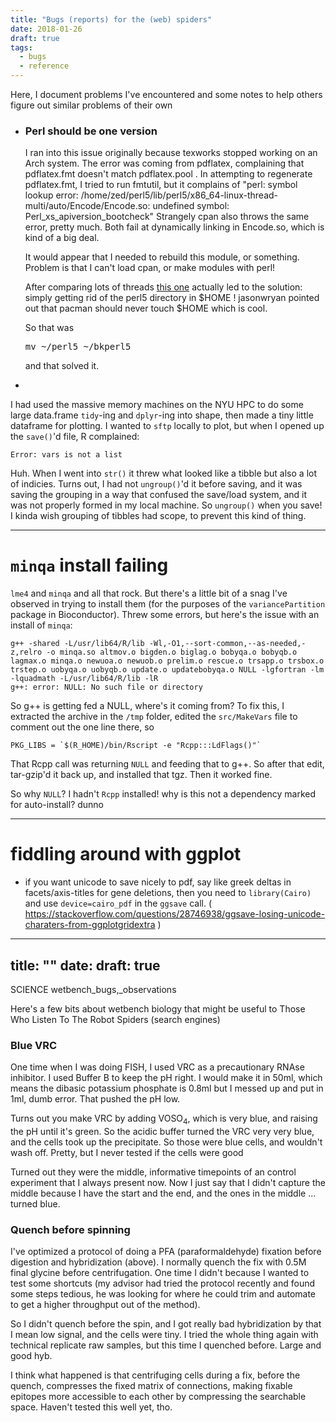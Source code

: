 ```yaml
---
title: "Bugs (reports) for the (web) spiders"
date: 2018-01-26
draft: true
tags: 
  - bugs
  - reference
---
```


Here, I document problems I've encountered and some notes to help
others figure out similar problems of their own

<ul>
<li>
<h3>Perl should be one version</h3>
<p> I ran into this issue originally because texworks stopped working
on an Arch system. The error was coming from pdflatex, complaining
that pdflatex.fmt doesn't match pdflatex.pool . In attempting to
regenerate pdflatex.fmt, I tried to run fmtutil, but it complains of
"perl: symbol lookup error: /home/zed/perl5/lib/perl5/x86_64-linux-thread-multi/auto/Encode/Encode.so: undefined symbol: Perl_xs_apiversion_bootcheck"
Strangely cpan also throws the same error, pretty much.
Both fail at dynamically linking in Encode.so, which is kind of a
big deal.
</p>

<p>It would appear that I needed to rebuild this module, or something.
Problem is that I can't load cpan, or make modules with perl!</p>

<p>After comparing lots of threads 
<a href="https://bbs.archlinux.org/viewtopic.php?id=200301">this one</a> 
actually led to the solution: simply getting rid of the perl5 
directory in $HOME ! jasonwryan pointed out that pacman should never
touch $HOME which is cool. 

So that was
<pre>mv ~/perl5 ~/bkperl5</pre>
and that solved it.
</li>

<li></li>
</ul>

I had used the massive memory machines on the NYU HPC to do some
large data.frame `tidy`-ing and `dplyr`-ing into shape, then made
a tiny little dataframe for plotting. I wanted to `sftp` locally
to plot, but when I opened up the `save()`'d file, R complained:

    Error: vars is not a list

Huh. When I went into `str()` it threw what looked like a tibble
but also a lot of indicies. Turns out, I had not `ungroup()`'d it
before saving, and it was saving the grouping in a way that confused
the save/load system, and it was not properly formed in my local
machine. So `ungroup()` when you save! I kinda wish grouping
of tibbles had scope, to prevent this kind of thing.


---

# `minqa` install failing

`lme4` and `minqa` and all that rock. But there's a little bit of
a snag I've observed in trying to install them (for the purposes
of the `variancePartition` package in Bioconductor). Threw some 
errors, but here's the issue with an install of `minqa`:

    g++ -shared -L/usr/lib64/R/lib -Wl,-O1,--sort-common,--as-needed,-z,relro -o minqa.so altmov.o bigden.o biglag.o bobyqa.o bobyqb.o lagmax.o minqa.o newuoa.o newuob.o prelim.o rescue.o trsapp.o trsbox.o trstep.o uobyqa.o uobyqb.o update.o updatebobyqa.o NULL -lgfortran -lm -lquadmath -L/usr/lib64/R/lib -lR
    g++: error: NULL: No such file or directory

So g++ is getting fed a NULL, where's it coming from? To fix this,
I extracted the archive in the `/tmp` folder, edited the
`src/MakeVars` file to comment out the one line there, so

    PKG_LIBS = `$(R_HOME)/bin/Rscript -e "Rcpp:::LdFlags()"`              

That Rcpp call was returning `NULL` and feeding that to g++. So after
that edit, tar-gzip'd it back up, and installed that tgz. Then
it worked fine.

So why `NULL`? I hadn't `Rcpp` installed! why is this not a 
dependency marked for auto-install? dunno


---

# fiddling around with ggplot

- if you want unicode to save nicely to pdf, say like greek deltas 
  in facets/axis-titles for gene deletions, then you need to
  `library(Cairo)` and use `device=cairo_pdf` in the `ggsave` call.
  ( https://stackoverflow.com/questions/28746938/ggsave-losing-unicode-charaters-from-ggplotgridextra )
---
title: ""
date: 
draft: true
---
SCIENCE
wetbench_bugs,_observations

<p>
Here's a few bits about wetbench biology that might be useful to
Those Who Listen To The Robot Spiders (search engines)
</p>

<h3>Blue VRC</h3>
<p>
One time when I was doing FISH, I used VRC as a precautionary RNAse 
inhibitor. I used Buffer B to keep the pH right. I would make it in 
50ml, which
means the dibasic potassium phosphate is 0.8ml but I messed up and put
in 1ml, dumb error. That pushed the pH low. 
</p>
<p>
Turns out you make VRC by adding VOSO<sub>4</sub>, 
which is very blue, and raising the pH until 
it's green. So the acidic buffer turned the VRC very very blue, and
the cells took up the precipitate. So those were blue cells, and
wouldn't wash off. 
Pretty, but I never tested if the cells were good
</p>
<p>
Turned out they were the middle, informative timepoints of an
control experiment that I always present now. Now I just say that
I didn't capture the middle because I have the start and the end,
and the ones in the middle ... turned blue.
</p>

<h3>Quench before spinning</h3>
<p>
I've optimized a protocol of doing a PFA (paraformaldehyde) fixation
before digestion and hybridization (above). I normally quench the
fix with 0.5M final glycine before centrifugation. One time I didn't
because I wanted to test some shortcuts (my advisor had tried the
protocol recently and found some steps tedious, he was 
looking for where he could trim and automate to get a higher
throughput out of the method).
</p>
<p>
So I didn't quench before the spin, and I got really bad hybridization
by that I mean low signal, and the cells were tiny. I tried the whole
thing again with technical replicate raw samples, but this time I
quenched before. Large and good hyb.
</p>
<p>
I think what happened is that centrifuging cells during a fix, before
the quench, compresses the fixed matrix of connections, making
fixable epitopes more accessible to each other by compressing the
searchable space. Haven't tested this well yet, tho.
</p>

